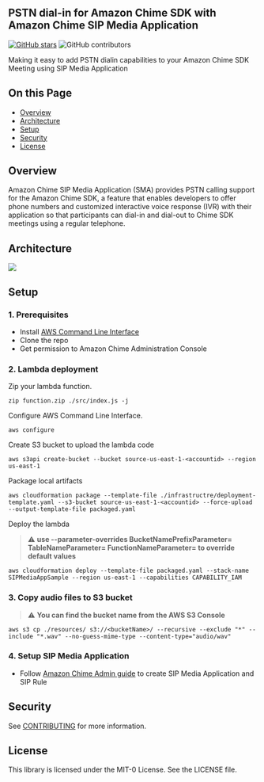 ## PSTN dial-in for Amazon Chime SDK with Amazon Chime SIP Media Application

[![GitHub stars](https://img.shields.io/github/stars/aws-samples/chime-sipmediaapplication-samples?style=flat-square)](https://github.com/aws-samples/chime-sipmediaapplication-samples/stargazers)
![GitHub contributors](https://img.shields.io/github/contributors/aws-samples/chime-sipmediaapplication-samples?style=flat-square)

Making it easy to add PSTN dialin capabilities to your Amazon Chime SDK Meeting using SIP Media Application

## On this Page
- [Overview](#project-overview)
- [Architecture](#architecture-overview)
- [Setup](#getting-started)
- [Security](#Security)
- [License](#License)

## Overview
Amazon Chime SIP Media Application (SMA) provides PSTN calling support for the Amazon Chime SDK, a feature that enables developers to offer phone numbers and customized interactive voice response (IVR) with their application so that participants can dial-in and dial-out to Chime SDK meetings using a regular telephone. 

## Architecture
![](images/Architecture.svg)

## Setup

### 1. Prerequisites
- Install [AWS Command Line Interface](https://aws.amazon.com/cli/)
- Clone the repo
- Get permission to Amazon Chime Administration Console

### 2. Lambda deployment
Zip your lambda function.
```
zip function.zip ./src/index.js -j
```

Configure AWS Command Line Interface.
```
aws configure
```

Create S3 bucket to upload the lambda code
```
aws s3api create-bucket --bucket source-us-east-1-<accountid> --region us-east-1
```

Package local artifacts
```
aws cloudformation package --template-file ./infrastructre/deployment-template.yaml --s3-bucket source-us-east-1-<accountid> --force-upload --output-template-file packaged.yaml
```

Deploy the lambda
> :warning: **use --parameter-overrides BucketNamePrefixParameter=<string> TableNameParameter=<string> FunctionNameParameter=<string> to override default values**

```
aws cloudformation deploy --template-file packaged.yaml --stack-name SIPMediaAppSample --region us-east-1 --capabilities CAPABILITY_IAM
```

### 3. Copy audio files to S3 bucket
> :warning: **You can find the bucket name from the AWS S3 Console**
```
aws s3 cp ./resources/ s3://<bucketName>/ --recursive --exclude "*" --include "*.wav" --no-guess-mime-type --content-type="audio/wav" 
```

### 4. Setup SIP Media Application
- Follow [Amazon Chime Admin guide](https://docs.aws.amazon.com/chime/latest/ag/manage-sip-applications.html) to create SIP Media Application and SIP Rule

## Security

See [CONTRIBUTING](CONTRIBUTING.md#security-issue-notifications) for more information.

## License

This library is licensed under the MIT-0 License. See the LICENSE file.

